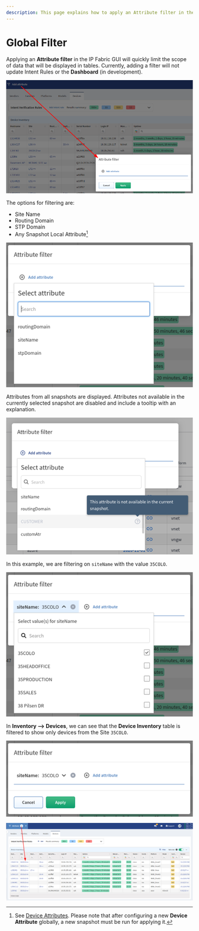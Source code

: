 ```yaml
---
description: This page explains how to apply an Attribute filter in the IP Fabric GUI, which will quickly limit the scope of data that will be displayed in tables.
---
```


# Global Filter

Applying an **Attribute filter** in the IP Fabric GUI will quickly limit the
scope of data that will be displayed in tables. Currently, adding a filter will
not update Intent Rules or the **Dashboard** (in development).

![Attribute filter](global_filter/attribute_filter.png)

The options for filtering are:

- Site Name
- Routing Domain
- STP Domain
- Any Snapshot Local Attribute[^1]

[^1]:
    See [Device Attributes](../IP_Fabric_Settings/Discovery_and_Snapshots/Global_Configuration/device_attributes.md).
    Please note that after configuring a new **Device Attribute** globally, a
    new snapshot must be run for applying it.

![Select attribute](global_filter/select_attribute.png)

Attributes from all snapshots are displayed. Attributes not available in the currently selected snapshot are disabled and include a tooltip with an explanation.

![Select attribute](global_filter/attribute_filter_disabled.png)

In this example, we are filtering on `siteName` with the value `35COLO`.

![Select value(s) for siteName](global_filter/select_values_for_sitename.png)

In **Inventory --> Devices**, we can see that the **Device Inventory** table is
filtered to show only devices from the Site `35COLO`.

![siteName 35COLO selected](global_filter/sitename_selected.png)

![Attribute filter for siteName 35COLO applied](global_filter/attribute_filter_applied.png)
